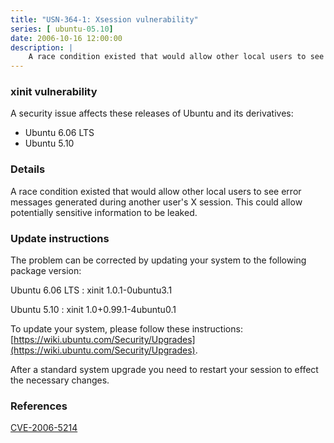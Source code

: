 ```yaml
---
title: "USN-364-1: Xsession vulnerability"
series: [ ubuntu-05.10]
date: 2006-10-16 12:00:00
description: |
    A race condition existed that would allow other local users to see error  messages generated during another user&#39;s X session.  This could allow  potentially sensitive information to be leaked.
--- 
```

 
### xinit vulnerability

A security issue affects these releases of Ubuntu and its derivatives:

* Ubuntu 6.06 LTS
* Ubuntu 5.10

### Details

A race condition existed that would allow other local users to see error messages generated during another user&#39;s X session. This could allow potentially sensitive information to be leaked.

### Update instructions

The problem can be corrected by updating your system to the following package version:

Ubuntu 6.06 LTS
 : xinit <span>1.0.1-0ubuntu3.1</span>

Ubuntu 5.10
 : xinit <span>1.0+0.99.1-4ubuntu0.1</span>

To update your system, please follow these instructions: [https://wiki.ubuntu.com/Security/Upgrades](https://wiki.ubuntu.com/Security/Upgrades).

After a standard system upgrade you need to restart your session to effect the necessary changes.

### References

 [CVE-2006-5214](http://people.ubuntu.com/~ubuntu-security/cve/CVE-2006-5214)
 
